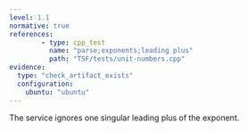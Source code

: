 ```yaml
---
level: 1.1
normative: true
references:
        - type: cpp_test
          name: "parse;exponents;leading plus"
          path: "TSF/tests/unit-numbers.cpp"
evidence:
  type: "check_artifact_exists"
  configuration:
    ubuntu: "ubuntu"
---
```


The service ignores one singular leading plus of the exponent.